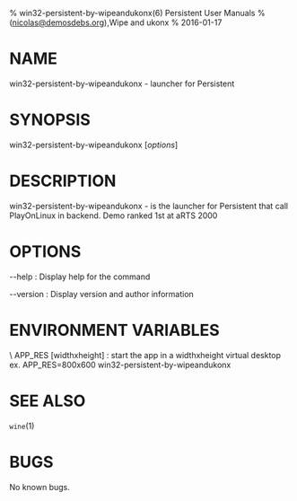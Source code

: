 % win32-persistent-by-wipeandukonx(6) Persistent User Manuals
%  (nicolas@demosdebs.org),Wipe and ukonx
% 2016-01-17

# NAME
win32-persistent-by-wipeandukonx - launcher for Persistent

# SYNOPSIS
win32-persistent-by-wipeandukonx [*options*]

# DESCRIPTION
win32-persistent-by-wipeandukonx - is the launcher for Persistent that call PlayOnLinux in backend.
Demo ranked 1st at aRTS 2000

# OPTIONS
\--help
:   Display help for the command

\--version
:   Display version and author information

# ENVIRONMENT VARIABLES
\ APP_RES [widthxheight]
:	start the app in a widthxheight virtual desktop  
	ex. APP_RES=800x600 win32-persistent-by-wipeandukonx

# SEE ALSO
`wine`(1)

# BUGS
No known bugs.
